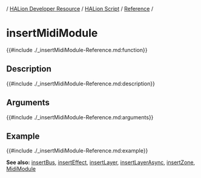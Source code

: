 / [HALion Developer Resource](../../HALion-Developer-Resource.md) / [HALion Script](./HALion-Script.md) / [Reference](./Reference.md) /

# insertMidiModule

{{#include ./_insertMidiModule-Reference.md:function}}

## Description

{{#include ./_insertMidiModule-Reference.md:description}}

## Arguments

{{#include ./_insertMidiModule-Reference.md:arguments}}

## Example

{{#include ./_insertMidiModule-Reference.md:example}}

**See also:** [insertBus](./insertBus.md), [insertEffect](./insertEffect.md), [insertLayer](./insertLayer.md), [insertLayerAsync](./insertLayerAsync.md), [insertZone](./insertZone.md), [MidiModule](./MidiModule.md)